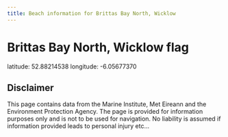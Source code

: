```yaml
---
title: Beach information for Brittas Bay North, Wicklow
---
```

# Brittas Bay North, Wicklow <span class="material-icons blue-flag">flag</span>

<div class="location-info">latitude: 52.88214538 longitude: -6.05677370</div>
<div class="met-eireann-warnings"></div>
<div></div>

## Disclaimer

This page contains data from the Marine Institute, 
Met Eireann and the Environment Protection Agency. The page is provided for
information purposes only and is not to be used for navigation. No liability 
is assumed if information provided leads to personal injury etc...